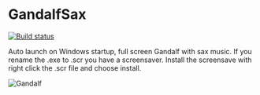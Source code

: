 # GandalfSax
[![Build status](https://ci.appveyor.com/api/projects/status/kbn2vh1b45ilocuk/branch/master?svg=true)](https://ci.appveyor.com/project/jphellemons/gandalfsax/branch/master)


Auto launch on Windows startup, full screen Gandalf with sax music. If you rename the .exe to .scr you have a screensaver. Install the screensave with right click the .scr file and choose install.

![Gandalf](http://www.screenprank.com/imgs/gandalfsax.gif)
